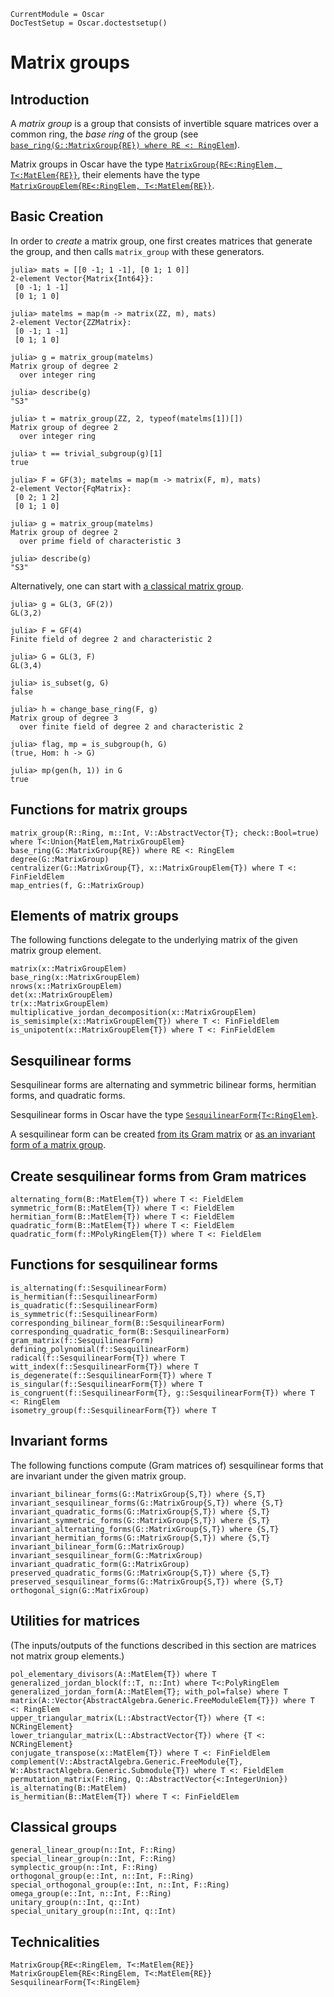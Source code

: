 ```@meta
CurrentModule = Oscar
DocTestSetup = Oscar.doctestsetup()
```

# Matrix groups

## Introduction

A *matrix group* is a group that consists of invertible square matrices
over a common ring, the *base ring* of the group
(see [`base_ring(G::MatrixGroup{RE}) where RE <: RingElem`](@ref)).

Matrix groups in Oscar have the type
[`MatrixGroup{RE<:RingElem, T<:MatElem{RE}}`](@ref),
their elements have the type
[`MatrixGroupElem{RE<:RingElem, T<:MatElem{RE}}`](@ref).

## Basic Creation

In order to *create* a matrix group,
one first creates matrices that generate the group,
and then calls `matrix_group` with these generators.

```jldoctest matgroupxpl
julia> mats = [[0 -1; 1 -1], [0 1; 1 0]]
2-element Vector{Matrix{Int64}}:
 [0 -1; 1 -1]
 [0 1; 1 0]

julia> matelms = map(m -> matrix(ZZ, m), mats)
2-element Vector{ZZMatrix}:
 [0 -1; 1 -1]
 [0 1; 1 0]

julia> g = matrix_group(matelms)
Matrix group of degree 2
  over integer ring

julia> describe(g)
"S3"

julia> t = matrix_group(ZZ, 2, typeof(matelms[1])[])
Matrix group of degree 2
  over integer ring

julia> t == trivial_subgroup(g)[1]
true

julia> F = GF(3); matelms = map(m -> matrix(F, m), mats)
2-element Vector{FqMatrix}:
 [0 2; 1 2]
 [0 1; 1 0]

julia> g = matrix_group(matelms)
Matrix group of degree 2
  over prime field of characteristic 3

julia> describe(g)
"S3"
```

Alternatively,
one can start with [a classical matrix group](@ref "Classical groups").

```jldoctest matgroupxpl
julia> g = GL(3, GF(2))
GL(3,2)

julia> F = GF(4)
Finite field of degree 2 and characteristic 2

julia> G = GL(3, F)
GL(3,4)

julia> is_subset(g, G)
false

julia> h = change_base_ring(F, g)
Matrix group of degree 3
  over finite field of degree 2 and characteristic 2

julia> flag, mp = is_subgroup(h, G)
(true, Hom: h -> G)

julia> mp(gen(h, 1)) in G
true
```

## Functions for matrix groups

```@docs
matrix_group(R::Ring, m::Int, V::AbstractVector{T}; check::Bool=true) where T<:Union{MatElem,MatrixGroupElem}
base_ring(G::MatrixGroup{RE}) where RE <: RingElem
degree(G::MatrixGroup)
centralizer(G::MatrixGroup{T}, x::MatrixGroupElem{T}) where T <: FinFieldElem
map_entries(f, G::MatrixGroup)
```

## Elements of matrix groups

The following functions delegate to the underlying matrix
of the given matrix group element.

```@docs
matrix(x::MatrixGroupElem)
base_ring(x::MatrixGroupElem)
nrows(x::MatrixGroupElem)
det(x::MatrixGroupElem)
tr(x::MatrixGroupElem)
multiplicative_jordan_decomposition(x::MatrixGroupElem)
is_semisimple(x::MatrixGroupElem{T}) where T <: FinFieldElem
is_unipotent(x::MatrixGroupElem{T}) where T <: FinFieldElem
```

## Sesquilinear forms

Sesquilinear forms are alternating and symmetric bilinear forms,
hermitian forms, and quadratic forms.

Sesquilinear forms in Oscar have the type
[`SesquilinearForm{T<:RingElem}`](@ref).

A sesquilinear form can be created
[from its Gram matrix](@ref "Create sesquilinear forms from Gram matrices")
or [as an invariant form of a matrix group](@ref "Invariant forms").

## Create sesquilinear forms from Gram matrices

```@docs
alternating_form(B::MatElem{T}) where T <: FieldElem
symmetric_form(B::MatElem{T}) where T <: FieldElem
hermitian_form(B::MatElem{T}) where T <: FieldElem
quadratic_form(B::MatElem{T}) where T <: FieldElem
quadratic_form(f::MPolyRingElem{T}) where T <: FieldElem
```

## Functions for sesquilinear forms

```@docs
is_alternating(f::SesquilinearForm)
is_hermitian(f::SesquilinearForm)
is_quadratic(f::SesquilinearForm)
is_symmetric(f::SesquilinearForm)
corresponding_bilinear_form(B::SesquilinearForm)
corresponding_quadratic_form(B::SesquilinearForm)
gram_matrix(f::SesquilinearForm)
defining_polynomial(f::SesquilinearForm)
radical(f::SesquilinearForm{T}) where T
witt_index(f::SesquilinearForm{T}) where T
is_degenerate(f::SesquilinearForm{T}) where T
is_singular(f::SesquilinearForm{T}) where T
is_congruent(f::SesquilinearForm{T}, g::SesquilinearForm{T}) where T <: RingElem
isometry_group(f::SesquilinearForm{T}) where T
```

## Invariant forms

The following functions compute (Gram matrices of) sesquilinear forms
that are invariant under the given matrix group.

```@docs
invariant_bilinear_forms(G::MatrixGroup{S,T}) where {S,T}
invariant_sesquilinear_forms(G::MatrixGroup{S,T}) where {S,T}
invariant_quadratic_forms(G::MatrixGroup{S,T}) where {S,T}
invariant_symmetric_forms(G::MatrixGroup{S,T}) where {S,T}
invariant_alternating_forms(G::MatrixGroup{S,T}) where {S,T}
invariant_hermitian_forms(G::MatrixGroup{S,T}) where {S,T}
invariant_bilinear_form(G::MatrixGroup)
invariant_sesquilinear_form(G::MatrixGroup)
invariant_quadratic_form(G::MatrixGroup)
preserved_quadratic_forms(G::MatrixGroup{S,T}) where {S,T}
preserved_sesquilinear_forms(G::MatrixGroup{S,T}) where {S,T}
orthogonal_sign(G::MatrixGroup)
```

## Utilities for matrices

(The inputs/outputs of the functions described in this section
are matrices not matrix group elements.)

```@docs
pol_elementary_divisors(A::MatElem{T}) where T
generalized_jordan_block(f::T, n::Int) where T<:PolyRingElem
generalized_jordan_form(A::MatElem{T}; with_pol=false) where T
matrix(A::Vector{AbstractAlgebra.Generic.FreeModuleElem{T}}) where T <: RingElem
upper_triangular_matrix(L::AbstractVector{T}) where {T <: NCRingElement}
lower_triangular_matrix(L::AbstractVector{T}) where {T <: NCRingElement}
conjugate_transpose(x::MatElem{T}) where T <: FinFieldElem
complement(V::AbstractAlgebra.Generic.FreeModule{T}, W::AbstractAlgebra.Generic.Submodule{T}) where T <: FieldElem
permutation_matrix(F::Ring, Q::AbstractVector{<:IntegerUnion})
is_alternating(B::MatElem)
is_hermitian(B::MatElem{T}) where T <: FinFieldElem
```

## Classical groups

```@docs
general_linear_group(n::Int, F::Ring)
special_linear_group(n::Int, F::Ring)
symplectic_group(n::Int, F::Ring)
orthogonal_group(e::Int, n::Int, F::Ring)
special_orthogonal_group(e::Int, n::Int, F::Ring)
omega_group(e::Int, n::Int, F::Ring)
unitary_group(n::Int, q::Int)
special_unitary_group(n::Int, q::Int)
```

## Technicalities

```@docs
MatrixGroup{RE<:RingElem, T<:MatElem{RE}}
MatrixGroupElem{RE<:RingElem, T<:MatElem{RE}}
SesquilinearForm{T<:RingElem}
```
